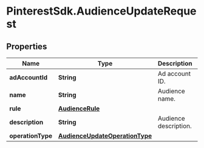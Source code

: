 # PinterestSdk.AudienceUpdateRequest

## Properties

Name | Type | Description | Notes
------------ | ------------- | ------------- | -------------
**adAccountId** | **String** | Ad account ID. | [optional] 
**name** | **String** | Audience name. | [optional] 
**rule** | [**AudienceRule**](AudienceRule.md) |  | [optional] 
**description** | **String** | Audience description. | [optional] 
**operationType** | [**AudienceUpdateOperationType**](AudienceUpdateOperationType.md) |  | [optional] 


